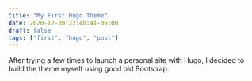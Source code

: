 ```yaml
---
title: "My First Hugo Theme"
date: 2020-12-30T22:40:41-05:00
draft: false
tags: ["first", "hugo", "post"]
---
```

After trying a few times to launch a personal site with Hugo, I decided to build the theme myself using good old Bootstrap. 

